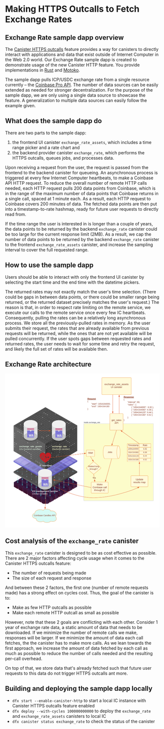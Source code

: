 # Making HTTPS Outcalls to Fetch Exchange Rates

## Exchange Rate sample dapp overview

The [Canister HTTPS outcalls](https://wiki.internetcomputer.org/wiki/HTTPS_outcalls) feature provides a way for canisters to directly interact with applications and data that exist outside of Internet Computer in the Web 2.0 world. Our Exchange Rate sample dapp is created to demonstrate usage of the new Canister HTTP feature. You provide implementations in [Rust](https://github.com/dfinity/examples/tree/master/rust/exchange_rate) and [Motoko](https://github.com/dfinity/examples/tree/master/motoko/exchange_rate).

The sample dapp pulls ICP/USDC exchange rate from a single resource currently – the [Coinbase Pro API](https://api.pro.coinbase.com/products/ICP-USD/candles). The number of data sources can be easily extended as  needed for stronger decentralization. For the purpose of the sample dapp, we are only using a single data source to showcase the feature. A generalization to multiple data sources can easily follow the example given.

## What does the sample dapp do

There are two parts to the sample dapp:
1. the frontend UI canister `exchange_rate_assets`, which includes a time range picker and a rate chart and
2. the backend provider canister `exchange_rate`, which performs the HTTPS outcalls, queues jobs, and processes data.

Upon receiving a request from the user, the request is passed from the frontend to the backend canister for queueing. 
An asynchronous process is triggered at every few Internet Computer heartbeats, to make a Coinbase API HTTP
request. To reduce the overall number of remote HTTP calls needed, each HTTP request pulls 200 data 
points from Coinbase, which is in the range of the maximum number of data points that Coinbase returns in a single call, spaced at 1 minute each.
As a result, each HTTP request to Coinbase covers 200 minutes of data. The fetched data points are then put into
a timestamp-to-rate hashmap, ready for future user requests to directly read from.

If the time range the user is interested in is longer than a couple of years, the data points to be returned
by the backend `exchange_rate` canister could be too large for the current response limit (2MB).
As a result, we cap the number of data points to be returned by the backend `exchange_rate` canister to
the frontend `exchange_rate_assets` canister, and increase the sampling interval to cover the full requested range.

## How to use the sample dapp

Users should be able to interact with only the frontend UI canister by selecting the start time 
and the end time with the datetime pickers.

The returned rates may not exactly match the user's time selection. (There could be gaps in between
data points, or there could be smaller range being returned, or the returned
dataset precisely matches the user's request.) The reason is that, in order to respect rate limiting
on the remote service, we execute our calls to the remote service once every few IC heartbeats.
Consequently, pulling the rates can be a relatively long asynchronous process. We store all the
previously-pulled rates in memory. As the user submits their request, the rates that are already
available from previous requests will be returned, while the ones that are not yet available will be
pulled concurrently. If the user spots gaps between requested rates and returned rates, the user
needs to wait for some time and retry the request, and likely the full set of rates will be available then.

## Exchange Rate architecture
![Architecture overview diagram of the Exchange Rate dapp](_attachments/exchange_rate_arch.png)

## Cost analysis of the `exchange_rate` canister

This `exchange_rate` canister is designed to be as cost effective as possible. There are 2 major factors
affecting cycle usage when it comes to the Canister HTTPS outcalls feature:
- The number of requests being made
- The size of each request and response

And between these 2 factors, the first one (number of remote requests made) has a strong
effect on cycles cost. Thus, the goal of the canister is to:
- Make as few HTTP outcalls as possible
- Make each remote HTTP outcall as small as possible

However, note that these 2 goals are conflicting with each other. Consider 1 year of exchange rate
data, a static amount of data that needs to be downloaded. If we minimize the number of remote calls we make,
responses will be larger. If we minimize the amount of data each call fetches, the
the canister has to make more calls. As we lean towards the first approach, we
increase the amount of data fetched by each call as much as possible to reduce the number of calls needed and the resulting per-call overhead.

On top of that, we store data that's already fetched such that future user requests to this data do not trigger HTTPS outcalls ant more.


## Building and deploying the sample dapp locally

- `dfx start --enable-canister-http` to start a local IC instance with Canister HTTPS outcalls feature enabled
- `dfx deploy --with-cycles 100000000000` to deploy the `exchange_rate` and `exchange_rate_assets`
  canisters to local IC
- `dfx canister status exchange_rate` to check the status of the canister
